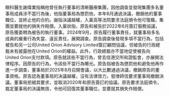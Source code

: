眼科醫生謝偉業指稱他曾任執行董事的清晰醫療集團，因他調查並發現集團多名董事局成員涉不當行為後，他指董事局為懲罰他，本年8月通過決議，撤銷他的董事職位，並終止他的合約。謝指決議越權，入稟高等法院要求法庭頒令他可復職，集團並要就他的損失作賠償。入稟狀指，原告和被告於2022年6月簽訂服務協議，原告獲委聘為被告的執行董事。2024年9月，原告履行董事責任，就董事局多名成員的嚴重行為失當、違反責任，展開調查。原告調查後發現多項不當行為，包括被告和另一公司United Orion Advisory Limited簽訂顧問協議，但被告的行政總裁未有披露他在United Orion的權益。此外，行政總裁亦不當地促使被告向United Orion支付款項。原告就該些不當行為，曾去信港交所和證監會，亦展開法律程序。因原告的行為，令該些不當行為曝光。原告指被告為懲罰他和避免他再作進一步調查，董事局於2025年8月召開會議，以大比數通過決議，撤銷原告的董事資格。原告認為董事局的決議越權，沒有法律效力，發律師信要求董事局撤銷決議。董事局拒絕其要求，並取消2020年和原告簽訂的協議。原告要求法庭頒令，裁定董事局的決議無效，令他可回復其董事職位，並要就其損失作賠償。